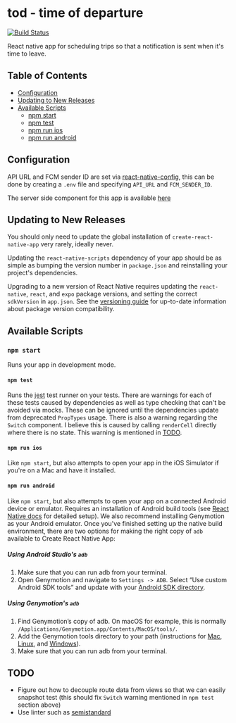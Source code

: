 # tod - time of departure

[![Build Status](https://travis-ci.org/oliveroneill/tod.svg?branch=master)](https://travis-ci.org/oliveroneill/tod)

React native app for scheduling trips so that a notification is sent when it's time to leave.

## Table of Contents

* [Configuration](#configuration)
* [Updating to New Releases](#updating-to-new-releases)
* [Available Scripts](#available-scripts)
  * [npm start](#npm-start)
  * [npm test](#npm-test)
  * [npm run ios](#npm-run-ios)
  * [npm run android](#npm-run-android)

## Configuration
API URL and FCM sender ID are set via [react-native-config](https://github.com/luggit/react-native-config), this
can be done by creating a `.env` file and specifying `API_URL` and `FCM_SENDER_ID`.

The server side component for this app is available [here](https://github.com/oliveroneill/todserver)

## Updating to New Releases

You should only need to update the global installation of `create-react-native-app` very rarely, ideally never.

Updating the `react-native-scripts` dependency of your app should be as simple as bumping the version number in `package.json` and reinstalling your project's dependencies.

Upgrading to a new version of React Native requires updating the `react-native`, `react`, and `expo` package versions, and setting the correct `sdkVersion` in `app.json`. See the [versioning guide](https://github.com/react-community/create-react-native-app/blob/master/VERSIONS.md) for up-to-date information about package version compatibility.

## Available Scripts

### `npm start`

Runs your app in development mode.

#### `npm test`

Runs the [jest](https://github.com/facebook/jest) test runner on your tests.
There are warnings for each of these tests caused by dependencies as well as type checking that can't be avoided via mocks. These can be ignored until the dependencies update from deprecated `PropTypes` usage. There is also a warning regarding the `Switch` component. I believe this is caused by calling `renderCell` directly where there is no state. This warning is mentioned in [TODO](#todo).

#### `npm run ios`

Like `npm start`, but also attempts to open your app in the iOS Simulator if you're on a Mac and have it installed.

#### `npm run android`

Like `npm start`, but also attempts to open your app on a connected Android device or emulator. Requires an installation of Android build tools (see [React Native docs](https://facebook.github.io/react-native/docs/getting-started.html) for detailed setup). We also recommend installing Genymotion as your Android emulator. Once you've finished setting up the native build environment, there are two options for making the right copy of `adb` available to Create React Native App:

##### Using Android Studio's `adb`

1. Make sure that you can run adb from your terminal.
2. Open Genymotion and navigate to `Settings -> ADB`. Select “Use custom Android SDK tools” and update with your [Android SDK directory](https://stackoverflow.com/questions/25176594/android-sdk-location).

##### Using Genymotion's `adb`

1. Find Genymotion’s copy of adb. On macOS for example, this is normally `/Applications/Genymotion.app/Contents/MacOS/tools/`.
2. Add the Genymotion tools directory to your path (instructions for [Mac](http://osxdaily.com/2014/08/14/add-new-path-to-path-command-line/), [Linux](http://www.computerhope.com/issues/ch001647.htm), and [Windows](https://www.howtogeek.com/118594/how-to-edit-your-system-path-for-easy-command-line-access/)).
3. Make sure that you can run adb from your terminal.

## TODO
- Figure out how to decouple route data from views so that we can easily snapshot test (this should fix `Switch` warning mentioned in `npm test` section above)
- Use linter such as [semistandard](https://github.com/Flet/semistandard)
